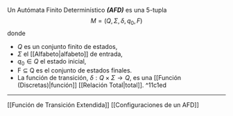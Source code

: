 Un Autómata Finito Determinı́stico ***(AFD)*** es una 5-tupla $$M = (Q, Σ, δ, q_0 , F )$$donde 
- $Q$ es un conjunto finito de estados, 
- $Σ$ el [[Alfabeto|alfabeto]] de entrada, 
- $q_0 ∈ Q$ el estado inicial, 
- F ⊆ Q es el conjunto de estados finales.  
- La función de transición, $δ : Q × Σ → Q$, es una [[Función (Discretas)|función]] [[Relación Total|total]]. ^11c1ed
***
[[Función de Transición Extendida]]
[[Configuraciones de un AFD]] 
